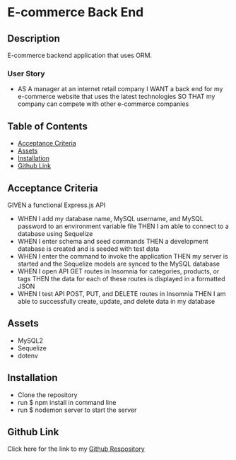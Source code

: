 # E-commerce Back End 

## Description

E-commerce backend application that uses ORM.

### User Story

* AS A manager at an internet retail company
I WANT a back end for my e-commerce website that uses the latest technologies
SO THAT my company can compete with other e-commerce companies

## Table of Contents

- [Acceptance Criteria](#acceptance-criteria)
- [Assets](#assets)
- [Installation](#installation)
- [Github Link](#github-link)

## Acceptance Criteria

GIVEN a functional Express.js API

* WHEN I add my database name, MySQL username, and MySQL password to an environment variable file
THEN I am able to connect to a database using Sequelize
* WHEN I enter schema and seed commands
THEN a development database is created and is seeded with test data
* WHEN I enter the command to invoke the application
THEN my server is started and the Sequelize models are synced to the MySQL database
* WHEN I open API GET routes in Insomnia for categories, products, or tags
THEN the data for each of these routes is displayed in a formatted JSON
* WHEN I test API POST, PUT, and DELETE routes in Insomnia
THEN I am able to successfully create, update, and delete data in my database


## Assets

* MySQL2
* Sequelize
* dotenv

## Installation

* Clone the repository
* run $ npm install in command line
* run $ nodemon server to start the server 


## Github Link

Click here for the link to my [Github Respository](https://github.com/Gdebortoli/E-commerce.BE.14) 

